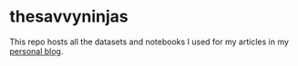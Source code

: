# thesavvyninjas
This repo hosts all the datasets and notebooks I used for my articles in my [personal blog](https://www.thesavvyninjas.tech/). 
